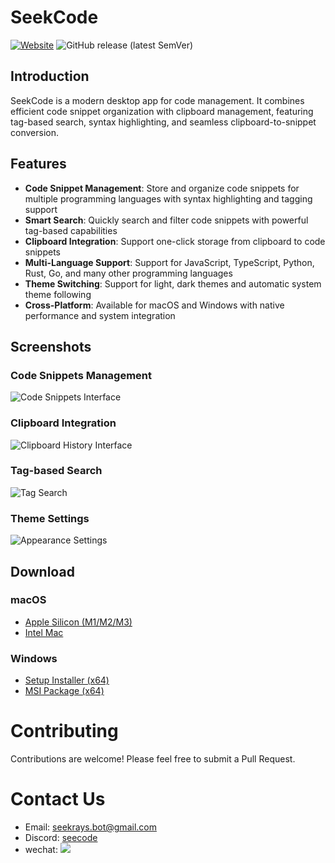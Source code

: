 # SeekCode

[![Website](https://img.shields.io/badge/Website-seekrays.com-blue)](https://seekrays.com/seekcode/)
![GitHub release (latest SemVer)](https://img.shields.io/github/v/release/seekrays/seekcode?sort=semver)

## Introduction

SeekCode is a modern desktop app for code management. It combines efficient code snippet organization with clipboard management, featuring tag-based search, syntax highlighting, and seamless clipboard-to-snippet conversion.

## Features

- **Code Snippet Management**: Store and organize code snippets for multiple programming languages with syntax highlighting and tagging support
- **Smart Search**: Quickly search and filter code snippets with powerful tag-based capabilities
- **Clipboard Integration**: Support one-click storage from clipboard to code snippets
- **Multi-Language Support**: Support for JavaScript, TypeScript, Python, Rust, Go, and many other programming languages
- **Theme Switching**: Support for light, dark themes and automatic system theme following
- **Cross-Platform**: Available for macOS and Windows with native performance and system integration

## Screenshots

### Code Snippets Management
![Code Snippets Interface](https://public-1251960616.cos.ap-nanjing.myqcloud.com/images/code-snippets.png)

### Clipboard Integration
![Clipboard History Interface](https://public-1251960616.cos.ap-nanjing.myqcloud.com/images/clipboard.png)

### Tag-based Search
![Tag Search](https://public-1251960616.cos.ap-nanjing.myqcloud.com/images/tags.png)

### Theme Settings
![Appearance Settings](https://public-1251960616.cos.ap-nanjing.myqcloud.com/images/setting-appearance.png)


## Download

### macOS
- [Apple Silicon (M1/M2/M3)](https://seekrays.com/seekcode/download?t=macos_aarch64)
- [Intel Mac](https://seekrays.com/seekcode/download?t=macos_x64)

### Windows
- [Setup Installer (x64)](https://seekrays.com/seekcode/download?t=windows_setup)
- [MSI Package (x64)](https://seekrays.com/seekcode/download?t=windows_msi)

# Contributing

Contributions are welcome! Please feel free to submit a Pull Request.


# Contact Us
- Email: seekrays.bot@gmail.com
- Discord: [seecode](https://seekrays.com/seekcode/redirect?t=discord)
- wechat: 
![](https://seekrays.com/chat/images/qrcode_seekrays.jpg)